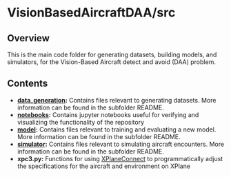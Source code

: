 # VisionBasedAircraftDAA/src

## Overview
This is the main code folder for generating datasets, building models, and simulators, for the Vision-Based Aircraft detect and avoid (DAA) problem. 

## Contents
* **[data_generation](data_generation/):** Contains files relevant to generating datasets. More information can be found in the subfolder README. 
* **[notebooks](notebooks/):** Contains jupyter notebooks useful for verifying and visualizing the functionality of the repository
* **[model](model/):** Contains files relevant to training and evaluating a new model. More information can be found in the subfolder README.
* **[simulator](simulator/):** Contains files relevant to simulating aircraft encounters. More information can be found in the subfolder README.
* **xpc3.py:** Functions for using [XPlaneConnect](https://github.com/nasa/XPlaneConnect) to programmatically adjust the specifications for the aircraft and environment on XPlane
